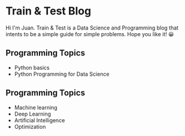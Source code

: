 # Train & Test Blog

Hi I'm Juan. Train & Test is a Data Science and Programming blog that intents to be a simple guide for simple problems. Hope you like it! 😀

## Programming Topics

- Python basics
- Python Programming for Data Science

## Programming Topics

- Machine learning
- Deep Learning
- Artificial Intelligence
- Optimization
